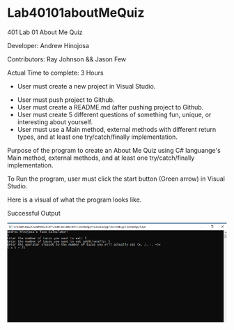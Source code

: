 # Lab40101aboutMeQuiz

401 Lab 01 About Me Quiz

Developer: Andrew Hinojosa

Contributors: Ray Johnson && Jason Few

Actual Time to complete: 3 Hours

* User must create a new project in Visual Studio. 
- User must push project to Github.
- User must create a README.md (after pushing project to Github.
- User must create 5 different questions of something fun, unique, or interesting about yourself.
- User must use a Main method, external methods with different return types, and at least one try/catch/finally implementation.

Purpose of the program to create an About Me Quiz using C# languange's Main method, external methods, and at least one try/catch/finally implementation.

To Run the program, user must click the start button (Green arrow) in Visual Studio.

Here is a visual of what the program looks like.

Successful Output

![output](https://github.com/drewsview34/codeCalculator401/blob/master/Assests/Capture.PNG)
